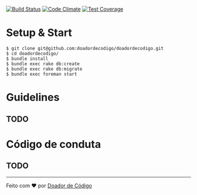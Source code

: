 [![Build Status](https://travis-ci.org/doadordecodigo/doadordecodigo.svg)](https://travis-ci.org/doadordecodigo/doadordecodigo)
[![Code Climate](https://codeclimate.com/github/doadordecodigo/doadordecodigo/badges/gpa.svg)](https://codeclimate.com/github/doadordecodigo/doadordecodigo)
[![Test Coverage](https://codeclimate.com/github/doadordecodigo/doadordecodigo/badges/coverage.svg)](https://codeclimate.com/github/doadordecodigo/doadordecodigo/coverage)

# Setup & Start

```
$ git clone git@github.com:doadordecodigo/doadordecodigo.git
$ cd doadordecodigo/
$ bundle install
$ bundle exec rake db:create
$ bundle exec rake db:migrate
$ bundle exec foreman start
```

# Guidelines

## TODO

# Código de conduta

## TODO

***

Feito com ♥ por [Doador de Código](http://doadordecodigo.com.br)

